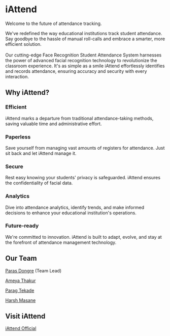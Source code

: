 # iAttend

Welcome to the future of attendance tracking. 

We've redefined the way educational institutions track student attendance.
             Say goodbye to the hassle of manual roll-calls
            and embrace a smarter, more efficient solution.  <br /> <br />
            Our cutting-edge Face Recognition Student Attendance System
            harnesses the power of advanced facial recognition technology to revolutionize the classroom experience.
             It's as simple as a smile iAttend effortlessly identifies and records attendance, ensuring accuracy and security with every interaction.

    

## Why iAttend? 

### Efficient

iAttend marks a departure from traditional attendance-taking methods, saving valuable time and administrative effort.

### Paperless

Save yourself from managing vast amounts of registers for attendance. Just sit back and let iAttend manage it.

### Secure

Rest easy knowing your students' privacy is safeguarded. iAttend ensures the confidentiality of facial data.

### Analytics 

Dive into attendance analytics, identify trends, and make informed decisions to enhance your educational institution's operations.

### Future-ready

We're committed to innovation. iAttend is built to adapt, evolve, and stay at the forefront of attendance management technology.
<br/>

## Our Team

[Paras Dongre](https://github.com/THEPHD1331) (Team Lead)

[Ameya Thakur](https://github.com/Ameya21885)

[Parag Tekade](https://github.com/ParagTekade)

[Harsh Masane]()


## Visit iAttend

[iAttend Official](https://iattend.vercel.app)
